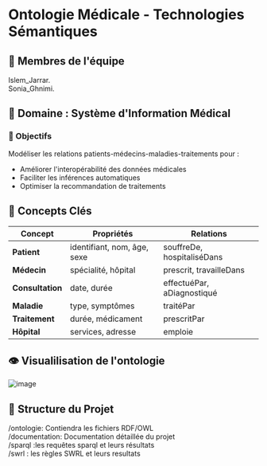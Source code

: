 # Ontologie Médicale - Technologies Sémantiques

## 👥 Membres de l'équipe
 Islem_Jarrar.  
 Sonia_Ghnimi.

## 🏥 Domaine : Système d'Information Médical

### 📌 Objectifs
Modéliser les relations patients-médecins-maladies-traitements pour :
- Améliorer l'interopérabilité des données médicales
- Faciliter les inférences automatiques
- Optimiser la recommandation de traitements

## 🧠 Concepts Clés
| Concept        | Propriétés                          | Relations                     |
|----------------|-------------------------------------|-------------------------------|
| **Patient**    | identifiant, nom, âge, sexe        | souffreDe, hospitaliséDans   |
| **Médecin**    | spécialité, hôpital                | prescrit, travailleDans       |
| **Consultation**| date, durée                        | effectuéPar, aDiagnostiqué   |
| **Maladie**    | type, symptômes                    | traitéPar                    |
| **Traitement** | durée, médicament                  | prescritPar                  |
| **Hôpital**    | services, adresse                  | emploie                      |

## 👁️ Visualilisation de l'ontologie

![image](https://github.com/user-attachments/assets/93e41fa4-0d37-49ff-9247-d3b4a03d55aa)


## 📂 Structure du Projet
/ontologie: Contiendra les fichiers RDF/OWL  
/documentation: Documentation détaillée du projet  
/sparql :les requêtes sparql et leurs résultats  
/swrl : les règles SWRL et leurs resultats 
